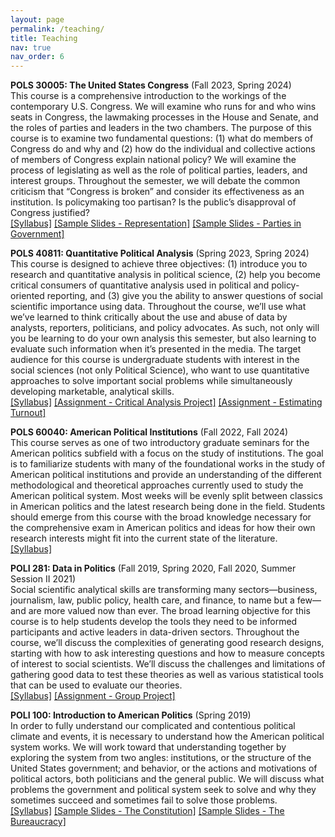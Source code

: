 ```yaml
---
layout: page
permalink: /teaching/
title: Teaching
nav: true
nav_order: 6
---
```


**POLS 30005: The United States Congress** (Fall 2023, Spring 2024) \
This course is a comprehensive introduction to the workings of the contemporary U.S. Congress. We will examine who runs for and who wins seats in Congress, the lawmaking processes in the House and Senate, and the roles of parties and leaders in the two chambers. The purpose of this course is to examine two fundamental questions: (1) what do members of Congress do and why and (2) how do the individual and collective actions of members of Congress explain national policy? We will examine the process of legislating as well as the role of political parties, leaders, and interest groups. Throughout the semester, we will debate the common criticism that “Congress is broken” and consider its effectiveness as an institution. Is policymaking too partisan? Is the public’s disapproval of Congress justified? \
[[Syllabus]](/assets/pdf/Syllabus_SP24_Congress.pdf) [[Sample Slides - Representation]](/assets/pdf/2_representation.pdf) [[Sample Slides - Parties in Government]](/assets/pdf/8_parties_organization.pdf)

**POLS 40811: Quantitative Political Analysis** (Spring 2023, Spring 2024) \
This course is designed to achieve three objectives: (1) introduce you to research and quantitative analysis in political science, (2) help you become critical consumers of quantitative analysis used in political and policy-oriented reporting, and (3) give you the ability to answer questions of social scientific importance using data. Throughout the course, we’ll use what we’ve learned to think critically about the use and abuse of data by analysts, reporters, politicians, and policy advocates. As such, not only will you be learning to do your own analysis this semester, but also learning to evaluate such information when it’s presented in the media. The target audience for this course is undergraduate students with interest in the social sciences (not only Political Science), who want to use quantitative approaches to solve important social problems while simultaneously developing marketable, analytical skills. \
[[Syllabus]](/assets/pdf/Syllabus_SP24.pdf) [[Assignment - Critical Analysis Project]](/assets/pdf/prompt.pdf) [[Assignment - Estimating Turnout]](/assets/pdf/Exercise_TurnoutModified.pdf)

**POLS 60040: American Political Institutions** (Fall 2022, Fall 2024) \
This course serves as one of two introductory graduate seminars for the American politics subfield with a focus on the study of institutions. The goal is to familiarize students with many of the foundational works in the study of American political institutions and provide an understanding of the different methodological and theoretical approaches currently used to study the American political system. Most weeks will be evenly split between classics in American politics and the latest research being done in the field. Students should emerge from this course with the broad knowledge necessary for the comprehensive exam in American politics and ideas for how their own research interests might fit into the current state of the literature. \
[[Syllabus]](/assets/pdf/Syllabus.pdf)

**POLI 281: Data in Politics** (Fall 2019, Spring 2020, Fall 2020, Summer Session II 2021) \
Social scientific analytical skills are transforming many sectors—business, journalism, law, public policy, health care, and finance, to name but a few—and are more valued now than ever. The broad learning objective for this course is to help students develop the tools they need to be informed participants and active leaders in data-driven sectors. Throughout the course, we’ll discuss the complexities of generating good research designs, starting with how to ask interesting questions and how to measure concepts of interest to social scientists. We’ll discuss the challenges and limitations of gathering good data to test these theories as well as various statistical tools that can be used to evaluate our theories. \
[[Syllabus]](/assets/pdf/POLI281_Syllabus_FA2020.pdf) [[Assignment - Group Project]](/assets/pdf/CriticalAnalysisPaper.pdf)

**POLI 100: Introduction to American Politics** (Spring 2019) \
In order to fully understand our complicated and contentious political climate and events, it is necessary to understand how the American political system works. We will work toward that understanding together by exploring the system from two angles: institutions, or the structure of the United States government; and behavior, or the actions and motivations of political actors, both politicians and the general public. We will discuss what problems the government and political system seek to solve and why they sometimes succeed and sometimes fail to solve those problems. \
[[Syllabus]](/assets/pdf/POLI100_Syllabus.pdf) [[Sample Slides - The Constitution]](/assets/pdf/01_22.pdf) [[Sample Slides - The Bureaucracy]](/assets/pdf/02_28.pdf)
